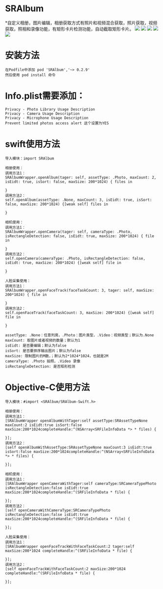 # SRAlbum
*自定义相册，图片编辑，相册获取方式有照片和视频混合获取，照片获取，视频获取，照相和录像功能，有矩形卡片检测功能，自动截取矩形卡片。
![](IMG_0010.PNG)
![](IMG_0011.PNG)
![](IMG_0012.PNG)
![](IMG_0013.PNG)
![](IMG_0113.PNG)


# 安装方法
    在Podfile中添加 pod 'SRAlbum','~> 0.2.9'
    然后使用 pod install 命令
    
# Info.plist需要添加：
    Privacy - Photo Library Usage Description
    Privacy - Camera Usage Description
    Privacy - Microphone Usage Description
    Prevent limited photos access alert 这个设置为YES
    

# swift使用方法
    导入模块：import SRAlbum
    
    相册使用：
    调用方法1：
    SRAlbumWrapper.openAlbum(tager: self, assetType: .Photo, maxCount: 2, isEidt: true, isSort: false, maxSize: 200*1024) { files in
    
    }
    调用方法2：
    self.openAlbum(assetType: .None, maxCount: 3, isEidt: true, isSort: false, maxSize: 200*1024) {[weak self] files in
    
    }
    
    相机使用：
    调用方法1：
    SRAlbumWrapper.openCamera(tager: self, cameraType: .Photo, isRectangleDetection: false, isEidt: true, maxSize: 200*1024) { file in

    }
    调用方法2：
    self.openCamera(cameraType: .Photo, isRectangleDetection: false, isEidt: true, maxSize: 200*1024) {[weak self] file in
    
    }
    
    人脸采集使用：
    调用方法1：
    SRAlbumWrapper.openFaceTrack(faceTaskCount: 3, tager: self, maxSize: 200*1024) { file in

    }
    调用方法2：
    self.openFaceTrack(faceTaskCount: 3, maxSize: 200*1024) {[weak self] file in

    }
    
    assetType: .None：任意列席，.Photo：图片类型，.Video：视频类型；默认为.None
    maxCount: 取图片或者视频的数量；默认为1
    isEidt: 是否要编辑；默认为false
    isSort: 是否要排序输出图片；默认为false
    maxSize: 限制图片的M数，；默认为2*1024*1024，也就是2M
    cameraType: .Photo 拍照，.Video 录像
    isRectangleDetection: 是否矩形检测
    
    
# Objective-C使用方法
    导入模块：#import <SRAlbum/SRAlbum-Swift.h>
    
    相册使用：
    调用方法1：
    [SRAlbumWrapper openAlbumWithTager:self assetType:SRAssetTypeNone maxCount:2 isEidt:true isSort:false maxSize:200*1024completeHandle:^(NSArray<SRFileInfoData *> * files) {

    }];
    调用方法2：
    [self openAlbumWithAssetType:SRAssetTypeNone maxCount:3 isEidt:true isSort:false maxSize:200*1024completeHandle:^(NSArray<SRFileInfoData *> * files) {

    }];
    
    相机使用：
    调用方法1：
    [SRAlbumWrapper openCameraWithTager:self cameraType:SRCameraTypePhoto isRectangleDetection:false isEidt:true maxSize:200*1024completeHandle:^(SRFileInfoData * file) {

    }];
    调用方法2：
    [self openCameraWithCameraType:SRCameraTypePhoto isRectangleDetection:false isEidt:true maxSize:200*1024completeHandle:^(SRFileInfoData * file) {

    }];
    
    人脸采集使用：
    调用方法1：
    [SRAlbumWrapper openFaceTrackWithFaceTaskCount:2 tager:self maxSize:200*1024 completeHandle:^(SRFileInfoData * file) {

    }];
    调用方法2：
    [self openFaceTrackWithFaceTaskCount:2 maxSize:200*1024 completeHandle:^(SRFileInfoData * file) {
    
    }];
